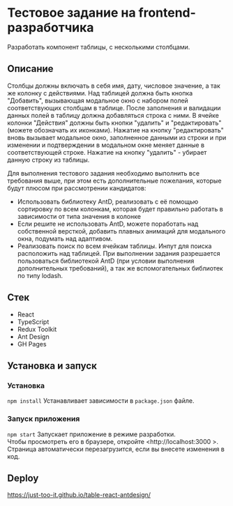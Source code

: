# Тестовое задание на frontend-разработчика

Разработать компонент таблицы, с несколькими столбцами.

## Описание

Столбцы должны включать в себя имя, дату, числовое значение, а так же колонку с действиями. 
Над таблицей должна быть кнопка "Добавить", вызывающая модальное окно с набором полей соответствующих столбцам в таблице. После заполнения и валидации данных полей в таблицу должна добавляться строка с ними. В ячейке колонки "Действия" должны быть кнопки "удалить" и "редактировать" (можете обозначать их иконками). Нажатие на кнопку "редактировать" вновь вызывает модальное окно, заполненное данными из строки и при изменении и подтверждении в модальном окне меняет данные в соответствующей строке. Нажатие на кнопку "удалить" - убирает данную строку из таблицы.  

Для выполнения тестового задания необходимо выполнить все требования выше, при этом есть дополнительные пожелания, которые будут плюсом при рассмотрении кандидатов: 

* Использовать библиотеку AntD, реализовать с её помощью сортировку по всем колонкам, которая будет правильно работать в зависимости от типа значения в колонке 
* Если решите не использовать AntD, можете поработать над собственной версткой, добавить плавных анимаций для модального окна, подумать над адаптивом. 
* Реализовать поиск по всем ячейкам таблицы. Инпут для поиска расположить над таблицей.  При выполнении задания разрешается пользоваться библиотекой AntD (при условии выполнения дополнительных требований), а так же вспомогательных библиотек по типу lodash. 


## Стек  
* React
* TypeScript
* Redux Toolkit
* Ant Design
* GH Pages

## Установка и запуск  
### Установка
`npm install`
Устанавливает зависимости в `package.json` файле.

### Запуск приложения  
`npm start`
Запускает приложение в режиме разработки.  
Чтобы просмотреть его в браузере, откройте <http://localhost:3000 >. Страница автоматически перезагрузится, если вы внесете изменения в код.


## Deploy  
https://just-too-it.github.io/table-react-antdesign/

